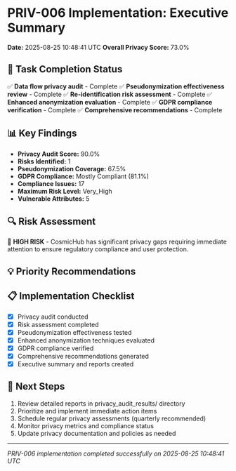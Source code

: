 # PRIV-006 Implementation: Executive Summary
**Date:** 2025-08-25 10:48:41 UTC
**Overall Privacy Score:** 73.0%

## 🎯 Task Completion Status

✅ **Data flow privacy audit** - Complete
✅ **Pseudonymization effectiveness review** - Complete
✅ **Re-identification risk assessment** - Complete
✅ **Enhanced anonymization evaluation** - Complete
✅ **GDPR compliance verification** - Complete
✅ **Comprehensive recommendations** - Complete

## 📊 Key Findings

- **Privacy Audit Score:** 90.0%
- **Risks Identified:** 1
- **Pseudonymization Coverage:** 67.5%
- **GDPR Compliance:** Mostly Compliant (81.1%)
- **Compliance Issues:** 17
- **Maximum Risk Level:** Very_High
- **Vulnerable Attributes:** 5

## 🔍 Risk Assessment

🔴 **HIGH RISK** - CosmicHub has significant privacy gaps requiring
immediate attention to ensure regulatory compliance and user protection.

## 💡 Priority Recommendations


## 📋 Implementation Checklist

- [x] Privacy audit conducted
- [x] Risk assessment completed
- [x] Pseudonymization effectiveness tested
- [x] Enhanced anonymization techniques evaluated
- [x] GDPR compliance verified
- [x] Comprehensive recommendations generated
- [x] Executive summary and reports created

## 🔄 Next Steps

1. Review detailed reports in privacy_audit_results/ directory
2. Prioritize and implement immediate action items
3. Schedule regular privacy assessments (quarterly recommended)
4. Monitor privacy metrics and compliance status
5. Update privacy documentation and policies as needed

---

*PRIV-006 implementation completed successfully on 2025-08-25 10:48:41 UTC*